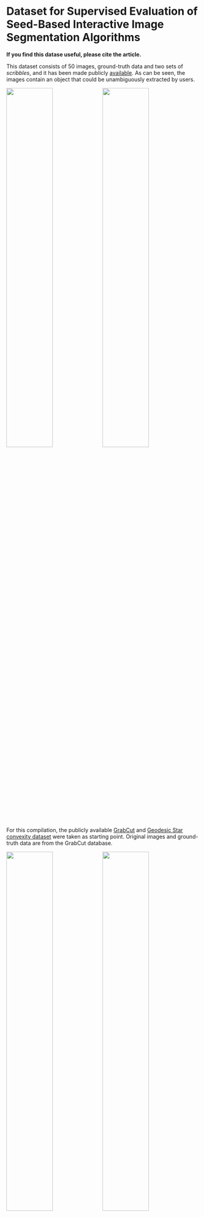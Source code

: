 # Dataset for Supervised Evaluation of Seed-Based Interactive Image Segmentation Algorithms

__If you find this datase useful, please cite the article.__

This dataset consists of 50 images, ground-truth data and two sets of _scribbles_, and it has been made publicly 
[available](http://sapyc.espe.edu.ec/segevaluation). As can be seen, the images contain an object that could be 
unambiguously extracted by users.

<img src="https://raw.githubusercontent.com/flandrade/flandrade.github.io/master/images/segmentation-01.jpg" width="49%"/> 
<img src="https://raw.githubusercontent.com/flandrade/flandrade.github.io/master/images/segmentation-08.jpg" width="49%"/>

For this compilation, the publicly available 
[GrabCut](http://research.microsoft.com/en-us/um/cambridge/projects/visionimagevideoediting/segmentation/grabcut.htm) 
and [Geodesic Star convexity dataset](http://www.robots.ox.ac.uk/~vgg/research/iseg/#Dataset) were taken as starting 
point. Original images and ground-truth data are from the GrabCut database.

<img src="https://raw.githubusercontent.com/flandrade/flandrade.github.io/master/images/segmentation-05.jpg" width="49%"/> 
<img src="https://raw.githubusercontent.com/flandrade/flandrade.github.io/master/images/segmentation-06.jpg" width="49%"/>

User inputs are provided by means of two sets of _scribbles_ which indicate foreground and background regions. For 
the first set, we use the _scribbles_ for initializing robot user from the Geodesic Star Convexit dataset. These 
employ on average about 4 strokes per image, yet they mark a small area of the foreground object. Finally, a new 
set of _scribbles_ was created in order to extend this dataset. In this set, the _scribbles_ indicate and mark in 
more detail the foreground region.

These sets reflect two degrees of user effort: the second set marks in more detail foreground regions when compared 
to the first set of _scribbles_.

## Publication

Andrade F., Carrera E. V., "Supervised evaluation of seed-based interactive image segmentation algorithms", In 
_Proceedings of the 20th Symposium on Image, Signal Processing, and Artificial Vision_, ISBN 978-1-4673-9461-1, 
Bogota, Colombia, pp. 225-231, September 2015. ([IEEE](http://ieeexplore.ieee.org/xpl/articleDetails.jsp?arnumber=7330447))

## Notes about the research 

* [The Problem of Evaluating Interactive Segmentation](http://flandrade.github.io/blog/research/2015/07/24/problem-evaluating-interactive-segmentation.html)
* [Novel Dataset for Interactive Segmentation Evaluation](http://flandrade.github.io/blog/research/2015/07/25/interactive-segmentation-dataset.html)

## Acknowledgements

This research was conducted at Universidad de las Fuerzas Armadas - ESPE. 
Supervisor: [Enrique V. Carrera, PhD](http://vinicio.url.ph/).
